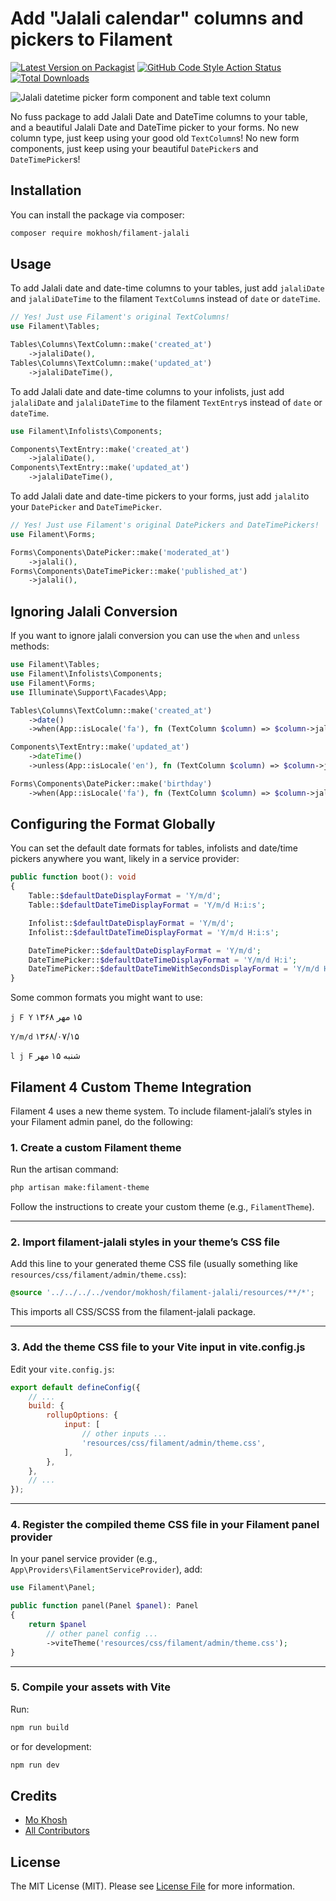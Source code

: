 # Add "Jalali calendar" columns and pickers to Filament

[![Latest Version on Packagist](https://img.shields.io/packagist/v/mokhosh/filament-jalali.svg?style=flat-square)](https://packagist.org/packages/mokhosh/filament-jalali)
[![GitHub Code Style Action Status](https://img.shields.io/github/actions/workflow/status/mokhosh/filament-jalali/fix-php-code-style-issues.yml?branch=main&label=code%20style&style=flat-square)](https://github.com/mokhosh/filament-jalali/actions?query=workflow%3A"Fix+PHP+code+style+issues"+branch%3Amain)
[![Total Downloads](https://img.shields.io/packagist/dt/mokhosh/filament-jalali.svg?style=flat-square)](https://packagist.org/packages/mokhosh/filament-jalali)

![Jalali datetime picker form component and table text column](https://raw.githubusercontent.com/mokhosh/filament-jalali/main/art/readme.jpg)

No fuss package to add Jalali Date and DateTime columns to your table, and a beautiful Jalali Date and DateTime picker to your forms.
No new column type, just keep using your good old `TextColumn`s!
No new form components, just keep using your beautiful `DatePicker`s and `DateTimePicker`s!

## Installation

You can install the package via composer:

```bash
composer require mokhosh/filament-jalali
```

## Usage

To add Jalali date and date-time columns to your tables, just add `jalaliDate` and `jalaliDateTime` to the filament `TextColumn`s instead of `date` or `dateTime`.

```php
// Yes! Just use Filament's original TextColumns!
use Filament\Tables;

Tables\Columns\TextColumn::make('created_at')
    ->jalaliDate(),
Tables\Columns\TextColumn::make('updated_at')
    ->jalaliDateTime(),
```

To add Jalali date and date-time columns to your infolists, just add `jalaliDate` and `jalaliDateTime` to the filament `TextEntry`s instead of `date` or `dateTime`.

```php
use Filament\Infolists\Components;

Components\TextEntry::make('created_at')
    ->jalaliDate(),
Components\TextEntry::make('updated_at')
    ->jalaliDateTime(),
```

To add Jalali date and date-time pickers to your forms, just add `jalali`to your `DatePicker` and `DateTimePicker`.

```php
// Yes! Just use Filament's original DatePickers and DateTimePickers!
use Filament\Forms;

Forms\Components\DatePicker::make('moderated_at')
    ->jalali(),
Forms\Components\DateTimePicker::make('published_at')
    ->jalali(),
```

## Ignoring Jalali Conversion
If you want to ignore jalali conversion you can use the `when` and `unless` methods:

```php
use Filament\Tables;
use Filament\Infolists\Components;
use Filament\Forms;
use Illuminate\Support\Facades\App;

Tables\Columns\TextColumn::make('created_at')
    ->date()
    ->when(App::isLocale('fa'), fn (TextColumn $column) => $column->jalaliDate()),

Components\TextEntry::make('updated_at')
    ->dateTime()
    ->unless(App::isLocale('en'), fn (TextColumn $column) => $column->jalaliDateTime()),

Forms\Components\DatePicker::make('birthday')
    ->when(App::isLocale('fa'), fn (TextColumn $column) => $column->jalali()),
```

## Configuring the Format Globally
You can set the default date formats for tables, infolists and date/time pickers anywhere you want, likely in a service provider:

```php
public function boot(): void
{
    Table::$defaultDateDisplayFormat = 'Y/m/d';
    Table::$defaultDateTimeDisplayFormat = 'Y/m/d H:i:s';

    Infolist::$defaultDateDisplayFormat = 'Y/m/d';
    Infolist::$defaultDateTimeDisplayFormat = 'Y/m/d H:i:s';

    DateTimePicker::$defaultDateDisplayFormat = 'Y/m/d';
    DateTimePicker::$defaultDateTimeDisplayFormat = 'Y/m/d H:i';
    DateTimePicker::$defaultDateTimeWithSecondsDisplayFormat = 'Y/m/d H:i:s';
}
```

Some common formats you might want to use:

`j F Y` <span dir="rtl">۱۵ مهر ۱۳۶۸</span>

`Y/m/d` <span dir="rtl">۱۳۶۸/۰۷/۱۵</span>

`l j F` <span dir="rtl">شنبه ۱۵ مهر</span>

## Filament 4 Custom Theme Integration
Filament 4 uses a new theme system. To include filament-jalali’s styles in your Filament admin panel, do the following:

### 1. Create a custom Filament theme
Run the artisan command:
```bash
php artisan make:filament-theme
```
Follow the instructions to create your custom theme (e.g., ```FilamentTheme```).

---

### 2. Import filament-jalali styles in your theme’s CSS file
Add this line to your generated theme CSS file (usually something like ```resources/css/filament/admin/theme.css```):
```css
@source '../../../../vendor/mokhosh/filament-jalali/resources/**/*';
```
This imports all CSS/SCSS from the filament-jalali package.

---

### 3. Add the theme CSS file to your Vite input in vite.config.js
Edit your ```vite.config.js```:
```js
export default defineConfig({
    // ...
    build: {
        rollupOptions: {
            input: [
                // other inputs ...
                'resources/css/filament/admin/theme.css',
            ],
        },
    },
    // ...
});
```

---

### 4. Register the compiled theme CSS file in your Filament panel provider
In your panel service provider (e.g., ```App\Providers\FilamentServiceProvider```), add:
```php
use Filament\Panel;

public function panel(Panel $panel): Panel
{
    return $panel
        // other panel config ...
        ->viteTheme('resources/css/filament/admin/theme.css');
}
```

---

### 5. Compile your assets with Vite

Run:
```bash
npm run build
```

or for development:
```bash
npm run dev
```

## Credits

- [Mo Khosh](https://github.com/mokhosh)
- [All Contributors](../../contributors)

## License

The MIT License (MIT). Please see [License File](LICENSE.md) for more information.
